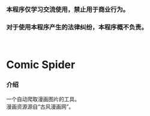### 本程序仅学习交流使用，禁止用于商业行为。
### 对于使用本程序产生的法律纠纷，本程序概不负责。

<br />

# Comic Spider

### 介绍
一个自动爬取漫画图片的工具。  
漫画资源源自“古风漫画网”。